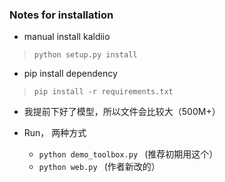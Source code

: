 ### Notes for installation 

- manual install kaldiio  
> `python setup.py install` 

- pip install dependency
> `pip install -r requirements.txt` 

- 我提前下好了模型，所以文件会比较大（500M+）

- Run， 两种方式

    +  `python demo_toolbox.py `   (推荐初期用这个）
    +  `python web.py `  (作者新改的）